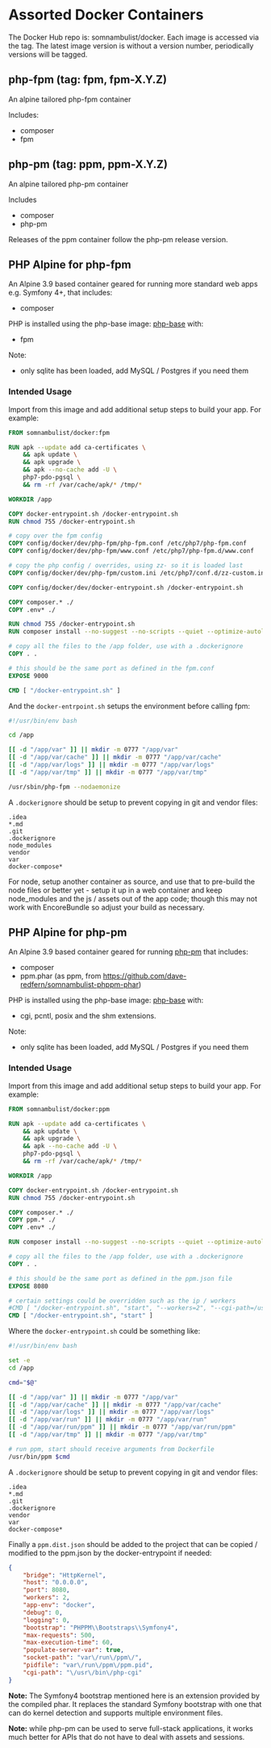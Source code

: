 # Assorted Docker Containers

The Docker Hub repo is: somnambulist/docker. Each image is accessed via the tag.
The latest image version is without a version number, periodically versions will
be tagged.

## php-fpm (tag: fpm, fpm-X.Y.Z)

An alpine tailored php-fpm container

Includes:

 * composer
 * fpm

## php-pm (tag: ppm, ppm-X.Y.Z)

An alpine tailored php-pm container

Includes

 * composer
 * php-pm

Releases of the ppm container follow the php-pm release version.

## PHP Alpine for php-fpm

An Alpine 3.9 based container geared for running more standard web apps e.g. Symfony 4+, that includes:

 * composer

PHP is installed using the php-base image: [php-base](https://github.com/dave-redfern/docker-php-base) with:

 * fpm

Note:

 * only sqlite has been loaded, add MySQL / Postgres if you need them
 
### Intended Usage

Import from this image and add additional setup steps to build your app. For example:

```dockerfile
FROM somnambulist/docker:fpm

RUN apk --update add ca-certificates \
    && apk update \
    && apk upgrade \
    && apk --no-cache add -U \
    php7-pdo-pgsql \
    && rm -rf /var/cache/apk/* /tmp/*

WORKDIR /app

COPY docker-entrypoint.sh /docker-entrypoint.sh
RUN chmod 755 /docker-entrypoint.sh

# copy over the fpm config
COPY config/docker/dev/php-fpm/php-fpm.conf /etc/php7/php-fpm.conf
COPY config/docker/dev/php-fpm/www.conf /etc/php7/php-fpm.d/www.conf

# copy the php config / overrides, using zz- so it is loaded last
COPY config/docker/dev/php-fpm/custom.ini /etc/php7/conf.d/zz-custom.ini

COPY config/docker/dev/docker-entrypoint.sh /docker-entrypoint.sh

COPY composer.* ./
COPY .env* ./

RUN chmod 755 /docker-entrypoint.sh
RUN composer install --no-suggest --no-scripts --quiet --optimize-autoloader

# copy all the files to the /app folder, use with a .dockerignore
COPY . .

# this should be the same port as defined in the fpm.conf
EXPOSE 9000

CMD [ "/docker-entrypoint.sh" ]
```

And the `docker-entrpoint.sh` setups the environment before calling fpm:

```bash
#!/usr/bin/env bash

cd /app

[[ -d "/app/var" ]] || mkdir -m 0777 "/app/var"
[[ -d "/app/var/cache" ]] || mkdir -m 0777 "/app/var/cache"
[[ -d "/app/var/logs" ]] || mkdir -m 0777 "/app/var/logs"
[[ -d "/app/var/tmp" ]] || mkdir -m 0777 "/app/var/tmp"

/usr/sbin/php-fpm --nodaemonize
```

A `.dockerignore` should be setup to prevent copying in git and vendor files:

```
.idea
*.md
.git
.dockerignore
node_modules
vendor
var
docker-compose*
```

For node, setup another container as source, and use that to pre-build the node files or
better yet - setup it up in a web container and keep node_modules and the js / assets
out of the app code; though this may not work with EncoreBundle so adjust your build as
necessary.



## PHP Alpine for php-pm

An Alpine 3.9 based container geared for running [php-pm](https://github.com/php-pm/php-pm) that includes:

 * composer
 * ppm.phar (as ppm, from https://github.com/dave-redfern/somnambulist-phppm-phar)

PHP is installed using the php-base image: [php-base](https://github.com/dave-redfern/docker-php-base) with:

 * cgi, pcntl, posix and the shm extensions.

Note:

 * only sqlite has been loaded, add MySQL / Postgres if you need them

### Intended Usage

Import from this image and add additional setup steps to build your app. For example:

```dockerfile
FROM somnambulist/docker:ppm

RUN apk --update add ca-certificates \
    && apk update \
    && apk upgrade \
    && apk --no-cache add -U \
    php7-pdo-pgsql \
    && rm -rf /var/cache/apk/* /tmp/*

WORKDIR /app

COPY docker-entrypoint.sh /docker-entrypoint.sh
RUN chmod 755 /docker-entrypoint.sh

COPY composer.* ./
COPY ppm.* ./
COPY .env* ./

RUN composer install --no-suggest --no-scripts --quiet --optimize-autoloader

# copy all the files to the /app folder, use with a .dockerignore
COPY . .

# this should be the same port as defined in the ppm.json file
EXPOSE 8080

# certain settings could be overridden such as the ip / workers
#CMD [ "/docker-entrypoint.sh", "start", "--workers=2", "--cgi-path=/usr/bin/php-cgi", "--host=0.0.0.0" ]
CMD [ "/docker-entrypoint.sh", "start" ]
```

Where the `docker-entrypoint.sh` could be something like:

```bash
#!/usr/bin/env bash

set -e
cd /app

cmd="$@"

[[ -d "/app/var" ]] || mkdir -m 0777 "/app/var"
[[ -d "/app/var/cache" ]] || mkdir -m 0777 "/app/var/cache"
[[ -d "/app/var/logs" ]] || mkdir -m 0777 "/app/var/logs"
[[ -d "/app/var/run" ]] || mkdir -m 0777 "/app/var/run"
[[ -d "/app/var/run/ppm" ]] || mkdir -m 0777 "/app/var/run/ppm"
[[ -d "/app/var/tmp" ]] || mkdir -m 0777 "/app/var/tmp"

# run ppm, start should receive arguments from Dockerfile
/usr/bin/ppm $cmd
```

A `.dockerignore` should be setup to prevent copying in git and vendor files:

```
.idea
*.md
.git
.dockerignore
vendor
var
docker-compose*
```

Finally a `ppm.dist.json` should be added to the project that can be copied / modified
to the ppm.json by the docker-entrypoint if needed:

```json
{
    "bridge": "HttpKernel",
    "host": "0.0.0.0",
    "port": 8080,
    "workers": 2,
    "app-env": "docker",
    "debug": 0,
    "logging": 0,
    "bootstrap": "PHPPM\\Bootstraps\\Symfony4",
    "max-requests": 500,
    "max-execution-time": 60,
    "populate-server-var": true,
    "socket-path": "var\/run\/ppm\/",
    "pidfile": "var\/run\/ppm\/ppm.pid",
    "cgi-path": "\/usr\/bin\/php-cgi"
}
```

__Note:__ The Symfony4 bootstrap mentioned here is an extension provided by the compiled phar.
It replaces the standard Symfony bootstrap with one that can do kernel detection and supports
multiple environment files.

__Note:__ while php-pm can be used to serve full-stack applications, it works much better for
APIs that do not have to deal with assets and sessions.
